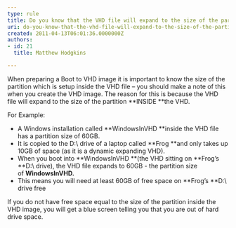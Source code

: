 ```yaml
---
type: rule
title: Do you know that the VHD file will expand to the size of the partition inside the VHD when you boot into it?
uri: do-you-know-that-the-vhd-file-will-expand-to-the-size-of-the-partition-inside-the-vhd-when-you-boot-into-it
created: 2011-04-13T06:01:36.0000000Z
authors:
- id: 21
  title: Matthew Hodgkins

---
```



When preparing a Boot to VHD image it is important to know the size of the partition which is setup inside the VHD file – you should make a note of this when you create the VHD image. The reason for this is because the VHD file will expand to the size of the partition **INSIDE **the VHD.

For Example:

- A Windows installation called **WindowsInVHD **inside the VHD file has a partition size of 60GB.
- It is copied to the D:\ drive of a laptop called **Frog **and only takes up 10GB of space (as it is a dynamic expanding VHD).
- When you boot into **WindowsInVHD **(the VHD sitting on **Frog’s **D:\ drive), the VHD file expands to 60GB - the partition size of **WindowsInVHD.**
- This means you will need at least 60GB of free space on **Frog’s **D:\ drive free


If you do not have free space equal to the size of the partition inside the VHD image, you will get a blue screen telling you that you are out of hard drive space.

